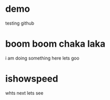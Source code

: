 # demo
testing github 

# boom boom chaka laka 
i am doing something here lets goo 
 
# ishowspeed 
whts next lets see


